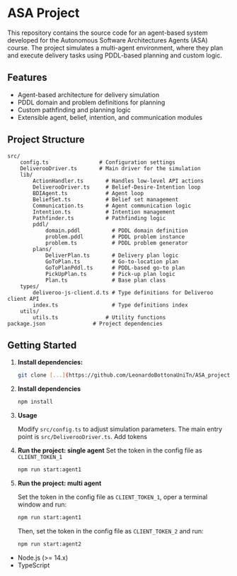 # ASA Project

This repository contains the source code for an agent-based system developed for
the Autonomous Software Architectures Agents (ASA) course. The project simulates
a multi-agent environment, where they plan and execute delivery tasks using
PDDL-based planning and custom logic.

## Features

- Agent-based architecture for delivery simulation
- PDDL domain and problem definitions for planning
- Custom pathfinding and planning logic
- Extensible agent, belief, intention, and communication modules

## Project Structure

```
src/
	config.ts                # Configuration settings
	DeliverooDriver.ts       # Main driver for the simulation
	lib/
		ActionHandler.ts       # Handles low-level API actions
		DeliverooDriver.ts	   # Belief-Desire-Intention loop
		BDIAgent.ts            # Agent loop
		BeliefSet.ts           # Belief set management
		Communication.ts       # Agent communication logic
		Intention.ts           # Intention management
		Pathfinder.ts          # Pathfinding logic
		pddl/
			domain.pddl          # PDDL domain definition
			problem.pddl         # PDDL problem instance
			problem.ts           # PDDL problem generator
		plans/
			DeliverPlan.ts       # Delivery plan logic
			GoToPlan.ts          # Go-to-location plan
			GoToPlanPddl.ts      # PDDL-based go-to plan
			PickUpPlan.ts        # Pick-up plan logic
			Plan.ts              # Base plan class
	types/
		deliveroo-js-client.d.ts # Type definitions for Deliveroo client API
		index.ts                 # Type definitions index
	utils/
		utils.ts               # Utility functions
package.json               # Project dependencies
```

## Getting Started

1. **Install dependencies:**

   ```bash
   git clone [...](https://github.com/LeonardoBottonaUniTn/ASA_project.git)
   ```

2. **Install dependencies**

   ```bash
   npm install
   ```

3. **Usage**

   Modify `src/config.ts` to adjust simulation parameters. The main entry point is `src/DeliverooDriver.ts`.
   Add tokens

4. **Run the project: single agent**
   Set the token in the config file as `CLIENT_TOKEN_1`

   ```bash
   npm run start:agent1
   ```

5. **Run the project: multi agent**

   Set the token in the config file as `CLIENT_TOKEN_1`, oper a terminal window
   and run:

   ```bash
   npm run start:agent1
   ```

   Then, set the token in the config file as `CLIENT_TOKEN_2`
   and run:

   ```bash
   npm run start:agent2
   ```

- Node.js (>= 14.x)
- TypeScript
